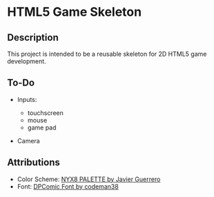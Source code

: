 # HTML5 Game Skeleton

## Description
This project is intended to be a reusable skeleton for 2D HTML5 game development.

## To-Do

- Inputs:
  - touchscreen
  - mouse
  - game pad

- Camera

## Attributions

- Color Scheme: [NYX8 PALETTE by Javier Guerrero](https://lospec.com/palette-list/nyx8)
- Font: [DPComic Font by codeman38](https://www.1001fonts.com/dpcomic-font.html)
